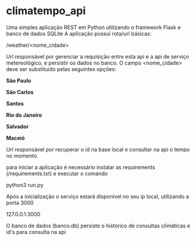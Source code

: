 # climatempo_api

Uma simples aplicação REST em Python utilizando o framework Flask e banco de dados SQLite
A aplicação possui rota/url básicas:

/weather/<nome_cidade>

Url responsável por gerenciar a requisição entre esta api e a api de serviço metereológico, e persistir os dados no banco.
O campo <nome_cidade> deve ser substituido pelas seguintes opções:

<p><b>São Paulo</b></p> 
<p><b>São Carlos</b></p>
<p><b>Santos</b></p>
<p><b>Rio do Janeiro</b></p>
<p><b>Salvador</b></p>
<p><b>Maceió</b></p>

<p><p>Url responsável por recuperar o id na base local e consultar na api o tempo no momento.</p></p>

para iniciar a aplicação é necessário instalar as requirements (/requirements.txt) e executar o comando

python3 run.py

Após a inicialização o serviço estará disponível no seu ip local, utilizando a porta 3000

127.0.0.1:3000

O banco de dados (banco.db) persiste o histórico de consultas climáticas e id's para consulta na api
